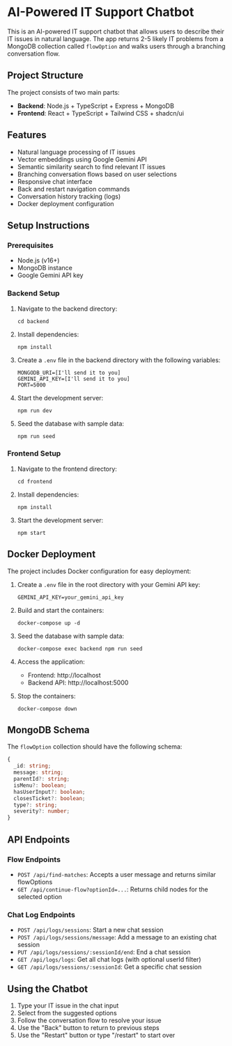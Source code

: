 # AI-Powered IT Support Chatbot

This is an AI-powered IT support chatbot that allows users to describe their IT issues in natural language. The app returns 2-5 likely IT problems from a MongoDB collection called `flowOption` and walks users through a branching conversation flow.

## Project Structure

The project consists of two main parts:

- **Backend**: Node.js + TypeScript + Express + MongoDB
- **Frontend**: React + TypeScript + Tailwind CSS + shadcn/ui

## Features

- Natural language processing of IT issues
- Vector embeddings using Google Gemini API
- Semantic similarity search to find relevant IT issues
- Branching conversation flows based on user selections
- Responsive chat interface
- Back and restart navigation commands
- Conversation history tracking (logs)
- Docker deployment configuration

## Setup Instructions

### Prerequisites

- Node.js (v16+)
- MongoDB instance
- Google Gemini API key

### Backend Setup

1. Navigate to the backend directory:
   ```
   cd backend
   ```

2. Install dependencies:
   ```
   npm install
   ```

3. Create a `.env` file in the backend directory with the following variables:
   ```
   MONGODB_URI=[I'll send it to you]
   GEMINI_API_KEY=[I'll send it to you]
   PORT=5000
   ```

4. Start the development server:
   ```
   npm run dev
   ```

5. Seed the database with sample data:
   ```
   npm run seed
   ```

### Frontend Setup

1. Navigate to the frontend directory:
   ```
   cd frontend
   ```

2. Install dependencies:
   ```
   npm install
   ```

3. Start the development server:
   ```
   npm start
   ```

## Docker Deployment

The project includes Docker configuration for easy deployment:

1. Create a `.env` file in the root directory with your Gemini API key:
   ```
   GEMINI_API_KEY=your_gemini_api_key
   ```

2. Build and start the containers:
   ```
   docker-compose up -d
   ```

3. Seed the database with sample data:
   ```
   docker-compose exec backend npm run seed
   ```

4. Access the application:
   - Frontend: http://localhost
   - Backend API: http://localhost:5000

5. Stop the containers:
   ```
   docker-compose down
   ```

## MongoDB Schema

The `flowOption` collection should have the following schema:

```typescript
{
  _id: string;
  message: string;
  parentId?: string;
  isMenu?: boolean;
  hasUserInput?: boolean;
  closesTicket?: boolean;
  type?: string;
  severity?: number;
}
```

## API Endpoints

### Flow Endpoints
- `POST /api/find-matches`: Accepts a user message and returns similar flowOptions
- `GET /api/continue-flow?optionId=...`: Returns child nodes for the selected option

### Chat Log Endpoints
- `POST /api/logs/sessions`: Start a new chat session
- `POST /api/logs/sessions/message`: Add a message to an existing chat session
- `PUT /api/logs/sessions/:sessionId/end`: End a chat session
- `GET /api/logs/logs`: Get all chat logs (with optional userId filter)
- `GET /api/logs/sessions/:sessionId`: Get a specific chat session

## Using the Chatbot

1. Type your IT issue in the chat input
2. Select from the suggested options
3. Follow the conversation flow to resolve your issue
4. Use the "Back" button to return to previous steps
5. Use the "Restart" button or type "/restart" to start over